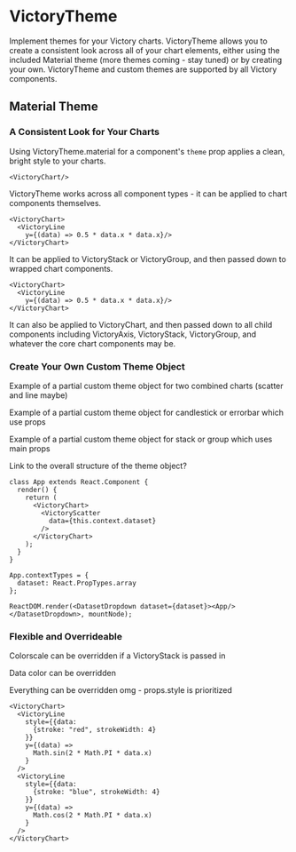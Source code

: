 VictoryTheme
=============

Implement themes for your Victory charts. VictoryTheme allows you to create a consistent look across all of your chart elements, either using the included Material theme (more themes coming - stay tuned) or by creating your own. VictoryTheme and custom themes are supported by all Victory components.

## Material Theme

### A Consistent Look for Your Charts

Using VictoryTheme.material for a component's ```theme``` prop applies a clean, bright style to your charts.

``` playground
<VictoryChart/>
```

VictoryTheme works across all component types - it can be applied to chart components themselves.

```playground
<VictoryChart>
  <VictoryLine
    y={(data) => 0.5 * data.x * data.x}/>
</VictoryChart>
```

It can be applied to VictoryStack or VictoryGroup, and then passed down to wrapped chart components.

```playground
<VictoryChart>
  <VictoryLine
    y={(data) => 0.5 * data.x * data.x}/>
</VictoryChart>
```

It can also be applied to VictoryChart, and then passed down to all child components including VictoryAxis, VictoryStack, VictoryGroup, and whatever the core chart components may be.

### Create Your Own Custom Theme Object

Example of a partial custom theme object for two combined charts (scatter and line maybe)

Example of a partial custom theme object for candlestick or errorbar which use props

Example of a partial custom theme object for stack or group which uses main props

Link to the overall structure of the theme object?

```playground_norender
class App extends React.Component {
  render() {
    return (
      <VictoryChart>
        <VictoryScatter
          data={this.context.dataset}
        />
      </VictoryChart>
    );
  }
}

App.contextTypes = {
  dataset: React.PropTypes.array
};

ReactDOM.render(<DatasetDropdown dataset={dataset}><App/></DatasetDropdown>, mountNode);
```

### Flexible and Overrideable

Colorscale can be overridden if a VictoryStack is passed in

Data color can be overridden

Everything can be overridden omg - props.style is prioritized


```playground
<VictoryChart>
  <VictoryLine
    style={{data:
      {stroke: "red", strokeWidth: 4}
    }}
    y={(data) =>
      Math.sin(2 * Math.PI * data.x)
    }
  />
  <VictoryLine
    style={{data:
      {stroke: "blue", strokeWidth: 4}
    }}
    y={(data) =>
      Math.cos(2 * Math.PI * data.x)
    }
  />
</VictoryChart>
```

[React]: https://github.com/facebook/react
[VictoryAnimation]: http://formidable.com/open-source/victory/docs/victory-animation
[VictoryAxis]: http://formidable.com/open-source/victory/docs/victory-axis
[VictoryArea]: http://formidable.com/open-source/victory/docs/victory-area
[VictoryLine]: http://formidable.com/open-source/victory/docs/victory-line
[VictoryErrorBar]: http://formidable.com/open-source/victory/docs/victory-errorbar
[VictoryScatter]: http://formidable.com/open-source/victory/docs/victory-scatter
[VictoryBar]: http://formidable.com/open-source/victory/docs/victory-bar
[VictoryCandlestick]: http://formidable.com/open-source/victory/docs/victory-candlestick
